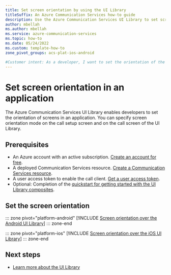 ```yaml
---
title: Set screen orientation by using the UI Library
titleSuffix: An Azure Communication Services how-to guide
description: Use the Azure Communication Services UI Library to set screen orientation in an application.
author: mbellah
ms.author: mbellah
ms.service: azure-communication-services
ms.topic: how-to 
ms.date: 05/24/2022
ms.custom: template-how-to
zone_pivot_groups: acs-plat-ios-android

#Customer intent: As a developer, I want to set the orientation of the pages in my application.
---
```


# Set screen orientation in an application

The Azure Communication Services UI Library enables developers to set the orientation of screens in an application. You can specify screen orientation mode on the call setup screen and on the call screen of the UI Library.

## Prerequisites

- An Azure account with an active subscription. [Create an account for free](https://azure.microsoft.com/pricing/purchase-options/azure-account?cid=msft_learn).
- A deployed Communication Services resource. [Create a Communication Services resource](../../quickstarts/create-communication-resource.md).
- A user access token to enable the call client. [Get a user access token](../../quickstarts/identity/access-tokens.md).
- Optional: Completion of the [quickstart for getting started with the UI Library composites](../../quickstarts/ui-library/get-started-composites.md).

## Set the screen orientation

::: zone pivot="platform-android"
[!INCLUDE [Screen orientation over the Android UI Library](./includes/orientation/android.md)]
::: zone-end

::: zone pivot="platform-ios"
[!INCLUDE [Screen orientation over the iOS UI Library](./includes/orientation/ios.md)]
::: zone-end

## Next steps

- [Learn more about the UI Library](../../concepts/ui-library/ui-library-overview.md)
